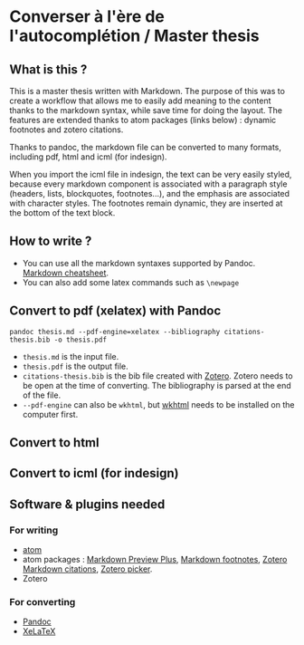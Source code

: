 # Converser à l'ère de l'autocomplétion / Master thesis

## What is this ?

This is a master thesis written with Markdown. The purpose of this was to create a workflow that allows me to easily add meaning to the content thanks to the markdown syntax, while save time for doing the layout. The features are extended thanks to atom packages (links below) : dynamic footnotes and zotero citations.

Thanks to pandoc, the markdown file can be converted to many formats, including pdf, html and icml (for indesign).

When you import the icml file in indesign, the text can be very easily styled, because every markdown component is associated with a paragraph style (headers, lists, blockquotes, footnotes...), and the emphasis are associated with character styles. The footnotes remain dynamic, they are inserted at the bottom of the text block.

## How to write ?

+ You can use all the markdown syntaxes supported by Pandoc. [Markdown cheatsheet](https://github.com/adam-p/markdown-here/wiki/Markdown-Cheatsheet).
+ You can also add some latex commands such as `\newpage`

## Convert to pdf (xelatex) with Pandoc

`pandoc thesis.md --pdf-engine=xelatex --bibliography citations-thesis.bib -o thesis.pdf`

+ `thesis.md` is the input file.
+ `thesis.pdf` is the output file.
+ `citations-thesis.bib` is the bib file created with [Zotero](https://www.zotero.org/). Zotero needs to be open at the time of converting. The bibliography is parsed at the end of the file.
+ `--pdf-engine` can also be `wkhtml`, but [wkhtml](https://wkhtmltopdf.org/) needs to be installed on the computer first.

## Convert to html

## Convert to icml (for indesign)

## Software & plugins needed

### For writing

+ [atom](https://atom.io/)
+ atom packages : [Markdown Preview Plus](https://atom.io/packages/markdown-preview-plus), [Markdown footnotes](https://atom.io/packages/markdown-footnote), [Zotero Markdown citations](https://atom.io/packages/zotero-citations), [Zotero picker](https://atom.io/packages/zotero-picker).
+ Zotero

### For converting

+ [Pandoc](https://pandoc.org/)
+ [XeLaTeX](https://doc.ubuntu-fr.org/xelatex)
